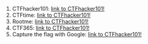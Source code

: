 1. CTFhacker101: [link to CTFhacker101!](https://ctf.hacker101.com/)
2. CTFtime: [link to CTFhacker101!](https://ctftime.org/ctf-wtf/)
3. Rootme: [link to CTFhacker101!](https://www.root-me.org/en/Capture-The-Flag/CTF-all-the-day/)
4. CTF365: [link to CTFhacker101!](https://ctf365.com/)
5. Capture the flag with Google: [link to CTFhacker101!](https://capturetheflag.withgoogle.com/)
